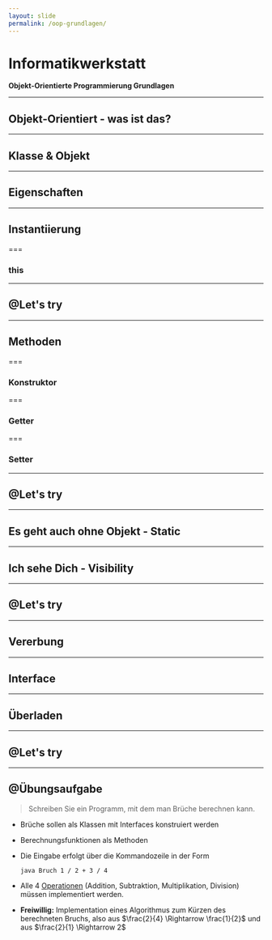 ```yaml
---
layout: slide
permalink: /oop-grundlagen/
---
```


# Informatikwerkstatt
__Objekt-Orientierte Programmierung Grundlagen__

---

## Objekt-Orientiert - was ist das?

<!-- was ist der Sinn von OOP -->

---

## Klasse & Objekt

<!-- was ist eine Klasse, was ist ein Objekt, was ist der Sinn von diesem Konzept -->

---

## Eigenschaften

<!-- was sind Eigenschaften, wozu braucht man die-->

---

## Instantiierung

<!-- was macht new, Stichwort Speicher, am besten mit Boxen, wo man was rein tun kann erklären -->

===

### this

<!-- was ist this, mit einem Schaubild -->

---

## @Let's try

<!-- Beispiel Klasse erstellen mit ein paar Eigenschaften und aus der main Instantiieren -->

---

## Methoden

<!-- Was sind Methoden, wozu braucht man sie, wie sehen sie aus -->

===

### Konstruktor

<!-- was ist ein Ctor, wofür wird er benötigt -->

===

### Getter

<!-- was ist ein getter, wozu braucht man es -->

===

### Setter

<!-- was ist ein setter, wozu braucht man es, ebenso wann überprüft man Daten, in dem Objekt gesetzt werden -->

---

## @Let's try

<!-- Beispiel mit Getter / Setter + eine eigene Methode, die irgendetwas mit den Eigenschaften macht -->

---

## Es geht auch ohne Objekt - Static

<!-- Was ist static, wann benutzt man es, wofür ist es gut und wann benutzt man es nicht -->

---

## Ich sehe Dich - Visibility

<!-- public / private / protected, private & public im Detail, protected muss nur erwähnt werden -->

---

## @Let's try

<!-- static mit private / public, Methoden mit public / private -->

---

## Vererbung

<!-- was ist Vererbung allgemein mit Beispiel, wofür verwendet man es, Beispiel mit unterschiedlich großen Boxen, abstrakte Klassen weg lassen -->

---

## Interface

<!-- was sind Interfaces, wozu sind sie gut, wofür braucht man sie -->

---

## Überladen

<!-- was heisst überladen, wofür braucht man es und welche Einschränkungen gibt es beim Überladen -->

---

## @Let's try

<!-- ein Beispiel mit Interface und 2 abgeleiteten Klassen vom Interface und dann noch einer dritten Klasse, die von einer Klasse abgeleitet wurde -->

---

## @Übungsaufgabe

> Schreiben Sie ein Programm, mit dem man Brüche berechnen kann. 

* Brüche sollen als Klassen mit Interfaces konstruiert werden 
* Berechnungsfunktionen als Methoden
* Die Eingabe erfolgt über die Kommandozeile in der Form 
  
   ```shell
   java Bruch 1 / 2 + 3 / 4
   ```
   
* Alle 4 [Operationen](https://de.wikipedia.org/wiki/Bruchrechnung#Rechnen_mit_Bruchtermen) (Addition, Subtraktion, Multiplikation, Division) müssen implementiert werden. 
* __Freiwillig:__ Implementation eines Algorithmus zum Kürzen des berechneten Bruchs, also aus $\frac{2}{4} \Rightarrow \frac{1}{2}$ und aus $\frac{2}{1} \Rightarrow 2$
<!--stackedit_data:
eyJoaXN0b3J5IjpbNjgwNjkyMjEyXX0=
-->